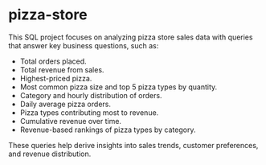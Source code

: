 # pizza-store
This SQL project focuses on analyzing pizza store sales data with queries that answer key business questions, such as:

- Total orders placed.
- Total revenue from sales.
- Highest-priced pizza.
- Most common pizza size and top 5 pizza types by quantity.
- Category and hourly distribution of orders.
- Daily average pizza orders.
- Pizza types contributing most to revenue.
- Cumulative revenue over time.
- Revenue-based rankings of pizza types by category.

These queries help derive insights into sales trends, customer preferences, and revenue distribution.
